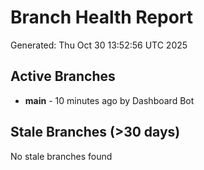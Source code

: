 # Branch Health Report
Generated: Thu Oct 30 13:52:56 UTC 2025

## Active Branches
- **main** - 10 minutes ago by Dashboard Bot

## Stale Branches (>30 days)
No stale branches found
